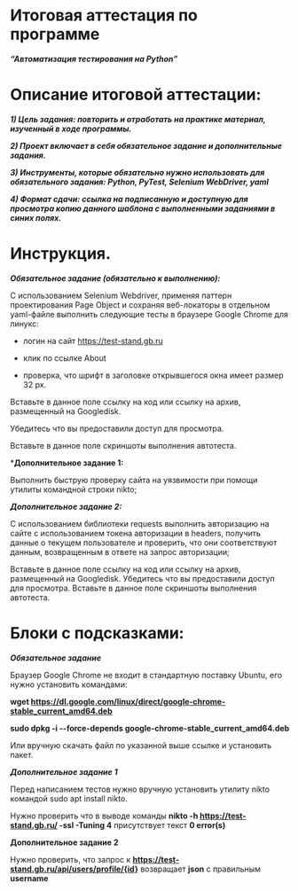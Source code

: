 # Итоговая аттестация по программе

___“Автоматизация тестирования на Python”___

# Описание итоговой аттестации:

***1) Цель задания: повторить и отработать на практике материал, изученный в ходе программы.***

***2) Проект включает в себя обязательное задание и дополнительные задания.***

***3) Инструменты, которые обязательно нужно использовать для обязательного задания: Python, PyTest, Selenium WebDriver, yaml***

***4) Формат сдачи: ссылка на подписанную и доступную для просмотра копию данного шаблона с выполненными заданиями в синих полях.*** 

# Инструкция.

***Обязательное задание (обязательно к выполнению):***

С использованием Selenium Webdriver, применяя паттерн проектирования Page Object и сохраняя веб-локаторы в отдельном yaml-файле выполнить следующие тесты в браузере Google Chrome для линукс:

- логин на сайт https://test-stand.gb.ru
 
- клик по ссылке About
  
- проверка, что шрифт в заголовке открывшегося окна имеет размер 32 px.
  
Вставьте в данное поле ссылку на код или ссылку на архив, размещенный на Googledisk. 

Убедитесь что вы предоставили доступ для просмотра.

Вставьте в данное поле скриншоты выполнения автотеста.

***Дополнительное задание 1:**

Выполнить быструю проверку сайта на уязвимости при помощи утилиты командной строки nikto;

***Дополнительное задание 2:***

С использованием библиотеки requests выполнить авторизацию на сайте с использованием токена авторизации в headers, получить данные о текущем пользователе и проверить, что они соответствуют данным, возвращенным в ответе на запрос авторизации;

Вставьте в данное поле ссылку на код или ссылку на архив, размещенный на Googledisk. Убедитесь что вы предоставили доступ для просмотра. Вставьте в данное поле скриншоты выполнения автотеста.

# Блоки с подсказками:

***Обязательное задание***

Браузер Google Chrome не входит в стандартную поставку Ubuntu, его нужно установить командами:

**wget https://dl.google.com/linux/direct/google-chrome-stable_current_amd64.deb**

**sudo dpkg -i --force-depends google-chrome-stable_current_amd64.deb**

Или вручную скачать файл по указанной выше ссылке и установить пакет.

***Дополнительное задание 1***

Перед написанием тестов нужно вручную установить утилиту nikto командой sudo apt install nikto.

Нужно проверить что в выводе команды **nikto -h https://test-stand.gb.ru/ -ssl -Tuning 4** присутствует текст **0 error(s)**

**Дополнительное задание 2**

Нужно проверить, что запрос к **https://test-stand.gb.ru/api/users/profile/{id}** возвращает **json** с правильным **username**
